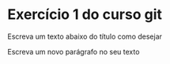 # Exercício 1 do curso git

Escreva um texto abaixo do título como desejar

Escreva um novo parágrafo no seu texto
